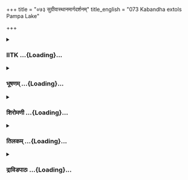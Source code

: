 +++
title = "०७३ सुग्रीवास्थानमार्गदर्शनम्"
title_english = "073 Kabandha extols Pampa Lake"

+++
<div caption="श्रीराम-हरिसीताराममूर्ति-घनपाठिभ्यां वचनम्" class="audioEmbed" src="https://archive.org/download/Ramayana-recitation-Sriram-harisItArAmamUrti-Ghanapaati-v2/Kanda_3/Kanda_3_ARK-073-Sugreeva_Stana_Marga_Darshanam.mp3"></div>

<div class="js_include collapsed" newlevelforh1="3" title="IITK" unfilled url="/purANam/rAmAyaNam/audIchya-pAThaH/iitk/3_araNyakANDam/05-sItAnveShaNam/073_sugrIvAsthAnamArgadarshanam.md">
<details><summary><h3>IITK ...{Loading}...</h3></summary>

Kabandha gives Rama the direction to Rishyamuka-- disappears, bidding
farewell to Rama and Lakshmanadescription of nature at Pampa



#### श्लोकः
##### मूलम्
निदर्शयित्वा रामाय सीतायाः प्रतिपादने।  
वाक्यमन्वर्थमर्थज्ञः कबन्धः पुनरब्रवीत्॥3.73.1॥

##### शब्दार्थः
अर्थज्ञः one who knows the meaning, कबन्धः Kabandha, सीतायाः Sita's, प्रतिपादने finding means to restore, (नि)दर्शयित्वा having shown, अन्वर्थम् meaningful, वाक्यम् words, पुनः again, अब्रवीत् spoke.

##### आङ्ग्लानुवादः
Having shown Rama the means to find Sita, Kabandha spoke again these significant wordsः



#### श्लोकः
##### मूलम्
एष राम शिवः पन्था यत्रैते पुष्पिता द्रुमाः।  
प्रतीचीं दिशमाश्रित्य प्रकाशन्ते मनोरमाः॥3.73.2॥  
जम्बूप्रियालपनसप्लक्षन्यग्रोधतिन्धुकाः।  
अश्वत्थाः कर्णिकाराश्च चूताश्चान्ये च पादापाः॥3.73.3॥  
धन्वना नागवृक्षाश्च तिलका नक्तमालकाः।  
नीलाशोकाः कदम्बाश्च करवीराश्च पुष्पिताः॥3.73.4॥  
अग्निमुख्या अशोकाश्च सुरक्ताः पारिभद्रकाः।

##### शब्दार्थः
राम Rama, यत्र whereever, प्रतीचीम् westward, दिशम् direction, अश्रित्य taking, मनोरमाः delightful, पुष्पिताः flowering, द्रुमाः trees, जम्बूप्रियालपनसप्लक्षन्यग्रोधतिन्दुकाः jambu trees , priyala trees, jackfruit trees, holy banyan trees and trees with red flowers, अश्वत्थाः holy fig trees, कर्णिकाराश्च karnikara trees, चूताश्च mango trees, अन्ये च and other, पादपाः trees,  
धन्वनाः dryland trees, नागवृक्षाश्च different kinds of thorny trees, तिलकाः tilaka trees, नक्तमालकाः trees that bloom at night, नीलाशोकाः ashoka trees of blue flowers, कदम्बाश्च पुष्पिताः kadamba trees in bloom, करवीराश्च karavira, अग्निमुख्याः agnimukhya, अशोकाश्च ashoka, सुरक्ताः red trees, पारिभद्रकाः paribhadrakas, प्रकाशन्ते are shining, एषः that is, शिवः auspicious, पन्थाः route.

##### आङ्ग्लानुवादः
O Rama the delightful path going westward is auspicious for you. It is shining with trees in bloom. There are jambu (rose apple) trees, priyala trees, jackfruit trees, banyan trees, plaksha trees (a tree from which milky latex oozes out), tinduka trees, holy fig trees, karnikaras (of red and white flowers), mango trees and other trees like dryland, thorny trees, tilaka trees, trees that bloom at night, agnimukhya and asoka trees of blue flowers, kadamba trees, karavira trees, red ashoka trees, and paribhadraka trees.



#### श्लोकः
##### मूलम्
तानारुह्याथवा भूमौ पातयित्वा च तान्बलात्॥3.73.5॥  
फलान्यमृतकल्पानि भक्षयन्तौ गमिष्यथः।

##### शब्दार्थः
तान् those trees, आरुह्य climbing, अथवा or else, बलात् with your strength, तान् them, पातयित्वा pulling them down, अमृत कल्पानि nectarlike, फलानि fruits, भक्षयन्तौ while eating, गमिष्यथः go ahead.

##### आङ्ग्लानुवादः
Climbing those trees or else pulling them down with your strength, both of you eat the nectarlike sweet fruits and proceed ahead.



#### श्लोकः
##### मूलम्
तदतिक्रम्य काकुत्स्थ वनं पुष्पितपादपम्॥3.73.6॥  
नन्दनप्रतिमं चान्यत्कुरवो ह्युत्तरा इव।

##### शब्दार्थः
काकुत्स्थ Kakustha, पुष्पितपादपम् trees with flowers in bloom, तत् that, वनम् forest, अतिक्रम्य after crossing, नन्दनप्रतिमम् resembling Nandana gardens, उत्तराः कुरवः इव like the north Kuru state, अन्यत् another pleasuregarden.

##### आङ्ग्लानुवादः
O scion of the Kakutstha race  proceeding further you will find another forest of the North Kuru state with trees in bloom resembling the pleasuregardens of Nandana.



#### श्लोकः
##### मूलम्
सर्वकालफला यत्र पादपास्तु मधुस्रवाः॥3.73.7॥  
सर्वे च ऋतवस्तत्र वने चैत्ररथे यथा।

##### शब्दार्थः
यत्र there, सर्वकालफलाः fruits of all seasons, पादपाः trees, मधुस्रवाः drip honey, तत्र वने in that garden, सर्वे all, ऋतवः seasons, चैत्ररथे यथा like the Chaitraratha.

##### आङ्ग्लानुवादः
The trees in that garden with fruits of all seasons drip honey. Like the Chaitraratha garden (of Kubera), it bears fruits of all seasons.



#### श्लोकः
##### मूलम्
फलभारानतास्तत्र महाविटपधारिणः॥3.73.8॥  
शोभन्ते सर्वतस्तत्र मेघपर्वतसन्निभाः।

##### शब्दार्थः
तत्र there, फलभारानताः borne down by the weight of fruits, मेघपर्वतसन्निभाः like mountains and clouds, महाविटपधारिणः trees with huge branches, शोभन्ते look delightful.

##### आङ्ग्लानुवादः
The trees with huge branches bent down with fruits look like mountains or clouds.



#### श्लोकः
##### मूलम्
तानारुह्याथवा भूमौ पातयित्वा यथासुखम्॥3.73.9॥  
फलान्यमृतकल्पानि लक्ष्मणस्ते प्रदास्यति।

##### शब्दार्थः
लक्ष्मणः Lakshmana, तान् those, आरुह्य  climbing, अथवा or else, यथासुखम् as you like, पातयित्वा pull down, अमृतकल्पानि nectarlike, फलानि fruits, ते to you, प्रदास्यति  he can give you.

##### आङ्ग्लानुवादः
Lakshmana will get you the nectarlike fruits either by climbing the trees or by pulling them down.



#### श्लोकः
##### मूलम्
चङ्क्रमन्तौ वरान्देशान्शैलाच्छैलं वनाद्वनम्॥3.73.10॥  
ततः पुष्करिणीं वीरौ पम्पां नाम गमिष्यथः।

##### शब्दार्थः
वीरौ two brave men, वरान् great, देशान् places, शैलात् from one hill, शैलम् to another hill,  
वनात् from one forest, वनम् to another, चङ्क्रमन्तौ while going, ततः then, पम्पां नाम named Pampa, पुष्करिणीम् tank, गमिष्यथः you will both reach.

##### आङ्ग्लानुवादः
O brave men, pass from hill to hill, forest to forest in great countries until you reach a lake named Pampa.



#### श्लोकः
##### मूलम्
अशर्करामविभ्रंशां समतीर्थामशैवलाम्॥3.73.11॥  
राम सञ्जातवालूकां कमलोत्पलशालिनीम्।

##### शब्दार्थः
राम Rama, अशर्कराम् without stones or pebbles, अविभ्रंशाम् or slipping, समतीर्थाम् level slopes, अशैवलाम् without moss, सञ्जातवालूकाम् smooth beds of sand on the banks, कमलोत्पलशालिनीम् full of lotuses lilies.

##### आङ्ग्लानुवादः
The slopes of Pampa are without stones or pebbles, O Rama   They are not slippery slopes. They are without moss. The water is neither deep nor shallow. It has smooth beds of sand on the banks and it is full of lotuses and lilies.



#### श्लोकः
##### मूलम्
तत्र हंसाः प्लवाः क्रौञ्चाः कुरराश्चैव राघव॥3.73.12॥  
वल्गुस्वना विकूजन्ति पम्पासलिलगोचराः।

##### शब्दार्थः
राघव O son of the Raghus, तत्र there, पम्पासलिलगोचराः moving in the waters of Pampa, हंसाः swans, प्लवाः ducks, क्रौञ्चाः Krauncha birds, कुरराश्चैव and curlews, वल्गुस्वनाः cackling, विकूजन्ति cooing.

##### आङ्ग्लानुवादः
Moving in the waters of Pampa you will see swans, ducks, krauncha birds and curlews cackling and cooing, O Son of the Raghus.



#### श्लोकः
##### मूलम्
नोद्विजन्ते नरान्दृष्ट्वा वधस्याकोविदाश्शुभाः॥3.73.13॥  
घृतपिण्डोपमान् स्थूलांस्तान्द्विजान्भक्षयिष्यथः।

##### शब्दार्थः
वधस्य to be killed, अकोविदाः not knowing, शुभाः auspicious, नरान् human beings, दृष्ट्वा after seeing, नोद्विजन्ते do not get scared, घृतपिण्डोपमान् like balls of ghee, स्थूलान् fat, तान्  
them, द्विजान् killing, भक्षयिष्यथः can eat.

##### आङ्ग्लानुवादः
Not knowing that they may be killed, the innocent creatures will not be scared of human beings. Both of you can kill and eat the fat birds comparable to balls of ghee.



#### श्लोकः
##### मूलम्
रोहितान्वक्रतुण्डांश्च नडमीनांश्च राघव॥3.73.14॥  
पम्पायामिषुभिर्मत्स्यांस्तत्र राम वरान्हतान्।  
निस्त्वक्पक्षानयस्तप्तानकृशानेककण्टकान्॥3.73.15॥  
तव भक्त्या समायुक्तो लक्ष्मणस्सम्प्रदास्यति।

##### शब्दार्थः
राघव scion of the Raghu dynasty, राम Rama, तत्र there, पम्पायाम् in Pampa, इषुभिः charging with arrows, हतान् killed, वरान् choicest, निस्त्वक्पक्षान् without scales and fins, अयस्तप्तान् baked on skewers made of iron, अकृशानेककण्टकान् fat ones with a single bone, मत्स्यान् fish, रोहितान् rohita fish, वक्रतुण्डांश्च crookedmouth fish, नडमीनांश्च huge fish, लक्ष्मणः Lakshmana, भक्त्या with devotion, समायुक्तः is endowed, तव you, सम्प्रदास्यति will be able to give.

##### आङ्ग्लानुवादः
O Rama, scion of the Raghu dynasty  there at Pampa, by shooting an arrow at the choicest  fishes with a single bone, prawns and big fishes, crookedfaced fishes, fishes without scales and fins, baked on iron skewers and cooked will be offered to you by faithful Lakshmana.



#### श्लोकः
##### मूलम्
भृशते खादतो मत्स्यान्पम्पायाः पुष्पसञ्चये॥3.73.16॥  
पद्मगन्धि शिवं वारि सुखशीतमनामयम्।  
उद्धृत्य सतताक्लिष्टं रौप्यस्फाटिकसन्निभम्॥3.73.17॥  
असौ पुष्करपर्णेन लक्ष्मणः पाययिष्यति।

##### शब्दार्थः
भृशम् very delightedly, मत्स्यान् fish, खादतः while eating, ते to you, पुष्पसञ्चये in a place full of flowers, पद्मगन्धि scent of lotuses, शिवम् beneficent, सुखशीतम् cool, अनामयम् healthy, सतताक्लिष्टम् always clear, रौप्यस्फाटिकसन्निभम् resembling silver and crystal, वारि water, असौ  
लक्ष्मणः this Lakshmana, पुष्करपर्णेन in lotus leaf, पाययिष्यति will offer you.

##### आङ्ग्लानुवादः
While you delightedly eat the fishes, Lakshmana will fetch you water in a lotus leaf from the Pampa to drink. The waters of Pampa full of lotuses carry their scent, It  is enjoyable, cool, healthy and clear, resembling silver and crystal.



#### श्लोकः
##### मूलम्
स्थूलान्गिरिगुहाशय्यान्वराहान्वनचारिणः॥3.73.18॥  
अपां लोभादुपावृत्तान्वृषभानिव नर्दतः।  
रूपावनितांश्च पम्पायांद्रक्ष्यसि त्वं नरोत्तम॥3.73.19॥

##### शब्दार्थः
नरोत्तम O best of men, स्थूलान् huge, गिरिगुहाशय्यान् resting in the mountain caves, वनचारिणः  forestrangers, अपाम् of waters, लोभात्  desire , उपावृत्तान् approaching, वृषभानिव like bulls, नर्दतः roaring, रूपावनितान् delightful appearance, वराहान् boars, पम्पायाम् at Pampa, त्वम् you, द्रक्ष्यसि you will see.

##### आङ्ग्लानुवादः
O best of men you will see huge boars of delightful appearance that roar like bulls resting in mountain caves, roaming in the forest and coming to Pampa for its water.



#### श्लोकः
##### मूलम्
सायाह्ने विचरन्राम विटपीन्माल्यधारिणः।  
शीतोदकं च पम्पाया दृष्ट्वा शोकं विहास्यसि॥3.73.20॥

##### शब्दार्थः
राम Rama, सायाह्ने in the evening, विचरन् while strolling, माल्यधारिणः laden with blossoms, विटपीन् trees, पम्पायाः at Pampa, शीतोदकं च cool waters also, दृष्ट्वा seeing, शोकम्  grief, विहास्यसि you will shake off.

##### आङ्ग्लानुवादः
When you stroll in the evening, you will see the trees laden with blossoms and lake Pampa full of cool water. You will forget your grief.



#### श्लोकः
##### मूलम्
सुमनोभिश्चितांस्तत्र तिलकान्नक्तमालकान्।  
उत्पलानि च फुल्लानि पङ्कजानि च राघव॥3.73.21॥

##### शब्दार्थः
राघव Son of the Raghus, तत्र there, सुमनोभिः with flowers, चितान् full of, तिलकान् tilaka trees, नक्तमालकान् night jasmine, फुल्लानि blossoming, उत्पलानि च water lilies, पङ्कजानि च otuses.

##### आङ्ग्लानुवादः
O son of the Raghus  there you will see tilaka trees, night jasmines full of flowers. You will also see blossoming water lilies and lotuses in Pampa.



#### श्लोकः
##### मूलम्
न तानि कश्चिन्माल्यानि तत्रारोपयिता नरः।  
न च वै म्लानतां यान्ति न च शीर्यन्ति राघव॥3.73.22॥

##### शब्दार्थः
राघव Rama, तत्र there, तानि माल्यानि those garlands, आरोपयिता wearing, नरः man, कश्चित्  any one, न not, म्लानताम् whithering, न यान्ति not become, न च शीर्यन्ति they do not wilt,

##### आङ्ग्लानुवादः
There is no one to wear those flowers. Those garlands do not wilt or wither O Rama



#### श्लोकः
##### मूलम्
मतङ्गशिष्यास्तत्राऽसन्नृषयस्सुसमाहिताः।  
तेषां भाराभितप्तानां वन्यमाहरतां गुरोः॥3.73.23॥  
ये प्रपेतुर्महीं तूर्णं शरीरात्स्वेदबिन्दवः।  
तानि जातानि माल्यानि मुनीनां तपसा तदा॥3.73.24॥  
स्वेदबिन्दुसमुत्थानि न विनश्यन्ति राघव।

##### शब्दार्थः
तत्र there, सुसमाहिताः  in a calm state, मतङ्गशिष्याः seer Matanga's disciples, ऋषयः seers, आसन् they were, गुरोः of the preceptor, वन्यम् forest products, आहरताम् fetched, भाराभितप्तानाम् tired under the burden, तेषाम् from their, शरीरात् from the body, ये those, स्वेदबिन्दवः drops of sweat, तूर्णम् readily, महीम् on the earth, (प्र)पेतुः had fallen, तानि those, तदा then, मुनीनाम् of the sages, तपसा with penance, माल्यानि flowers, जातानि grown, राघव Rama, स्वेदबिन्दुसमुत्थानि sprung from the drops of sweat, न विनश्यन्ति not perish.

##### आङ्ग्लानुवादः
While drops of sweat from the bodies of sage Matanga's disciples fell on earth under the heavy load of forest products they carried for their preceptor, they remained in a calm state. Those drops of sweat turned into flowers and those flowers do not wither  
due to the power of penance of the sages.



#### श्लोकः
##### मूलम्
तेषां गतानामद्यापि दृश्यते परिचारिणी॥3.73.25॥  
श्रमणी शबरी नाम काकुत्स्थ चिरजीविनी।

##### शब्दार्थः
काकुत्थ्स Kakutstha, तेषाम् for them, गतानाम् who had gone, परिचारिणी their attendant, चिरजीविनी living for long years, शबरीनाम named Sabari, श्रमणी ascetic, अद्यापि even now, दृश्यते is seen.

##### आङ्ग्लानुवादः
O Kakutstha  even now their attendant, named Sabari, an old ascetic is there even though they have left long ago.



#### श्लोकः
##### मूलम्
त्वां तु धर्मे स्थिता नित्यं सर्वभूतनमस्कृतम्॥3.73.26॥  
दृष्ट्वा देवोपमं राम स्वर्गलोकं गमिष्यति।

##### शब्दार्थः
राम Rama, नित्यम् always, धर्मे in rigteous ways, स्थिता remaining, सर्वभूतनमस्कृतम् revered by all beings, देवोपमम् godlike, त्वाम् you, दृष्ट्वा seeing, स्वर्गलोकम् heaven, गमिष्यति will go.

##### आङ्ग्लानुवादः
O Rama, she is established in righteousness, and you are godlike, and revered by all beings. When she sees you, she will attain heaven.



#### श्लोकः
##### मूलम्
ततस्तद्राम पम्पायास्तीरमासाद्य पश्चिमम्॥3.73.27॥  
आश्रमस्थानमतुलं गुह्यं काकुत्स्थ पश्यसि।

##### शब्दार्थः
काकुत्स्थ Kakutstha, राम Rama, ततः thereafter, पम्पायाः Pampa's, तत् that, पश्चिमं तीरम् western bank, आसाद्य reaching, अतुलम् incomparable, गुह्यम् concealed, आश्रमस्थानम् site of hermitage, पश्यसि you will see.

##### आङ्ग्लानुवादः
O Rama of the Kakutstha family, you will see on reaching the western bank of Pampa an incomparable site of hermitage concealed in a remote place.



#### श्लोकः
##### मूलम्
न तत्राक्रमितुं नागाश्शक्नुवन्ति तमाश्रमम्॥3.73.28॥  
विविधास्तत्र वै नागा वने तस्मिंश्च पर्वते।  
ऋषेस्तत्र मतङ्गस्य विधानात्तच्च काननम्॥3.73.29॥

##### शब्दार्थः
तत्र There, नागाः elephants, तम् that, आश्रमम् hermitage, आक्रमितुम् to attack, न शक्नुवन्ति not able, तस्मिन् in that, पर्वते in the mountain, वने forest, विविधाः many, नागाः elephants, तत् that, काननम् the forest, तस्य his, मतङ्गस्य ऋषेः seer Matanga's, विधानात् due to his command.

##### आङ्ग्लानुवादः
The elephants of the forest and on the mountains do not attack the hermitage forbidden by sage Matanga.



#### श्लोकः
##### मूलम्
तस्मिन्नन्दनसङ्काशे देवारण्योपमे वने।  
नानाविहगसङ्कीर्णे रंस्यसे राम निर्वृतः॥3.73.30॥

##### शब्दार्थः
राम Rama, नन्दनसङ्काशे like Nandana gardens, देवारण्योपमे comparable to the garden of the gods, नानाविहगसङ्कीर्णे full of several kinds of birds, तस्मिन् वने in that forest, निवृतः giving up your grief, रंस्यसे you will enjoy.

##### आङ्ग्लानुवादः
O Rama, you will enjoy your stay in that forest which is like Nandana garden, the garden of the gods, full of various birds.



#### श्लोकः
##### मूलम्
ऋष्यमूकश्च पम्पायाः पुरस्तात्पुष्पितद्रुमः।  
सुदुःखारोहणो नाम शिशुनागाभिरक्षितः॥3.73.31॥  
उदारो ब्रह्मणा चैव पूर्वकाले विनिर्मितः।

##### शब्दार्थः
पम्पायाः Pampa's, पुरस्तात् before, पुष्पितद्रुमः trees with flowers in bloom, सुदुःखारोहणः quite difficult to climb, शिशुनागाभिरक्षितः protected by young elephants, उदारः exalted, ब्रह्मणा by Brahma, ऋष्यमूकश्च Rishyamuka, पूर्वकाले in the past, विनिर्मितः is created.

##### आङ्ग्लानुवादः
Mount Rishyamuka situated on the bank of Pampa has trees filled with blossoms. It  
is difficult to climb and is protected by young elephants.This lofty mountain was created by Brahma in olden days.



#### श्लोकः
##### मूलम्
शयानः पुरुषो राम तस्य शैलस्य मूर्धनि॥3.73.32॥  
यत्स्वप्ने लभते वित्तं तत्प्रबुद्धोऽधिगच्छति।

##### शब्दार्थः
राम Rama, तस्य of that, शैलस्य mountain's, मूर्धनि on top, शयानः while sleeping there, पुरुषः any man, स्वप्ने in a dream, यत् whatever, वित्तम् wealth, लभते obtains, तत् that, प्रबुद्धः on waking up, अधिगच्छति will get.

##### आङ्ग्लानुवादः
Whatever wealth one dreams of in sleep on top of that mountain he will get on waking up, O Rama



#### श्लोकः
##### मूलम्
नत्वेनं विषमाचार पापकर्माऽधिरोहति॥3.73.33॥  
यस्तु तं विषमाचारः पापकर्माऽधिरोहति।  
तत्रैव प्रहऱन्त्येनं सुप्तमादाय राक्षसाः॥3.73.34॥

##### शब्दार्थः
विषमाचारः a place of uneven terrain for movement, पापकर्मा sinner, एवम् so also, न अधिरोहति cannot ascend, विषमाचारः evil doer, पापकर्मा sinner, यः whoever, तम् him, अधिरोहति ascends, सुप्तम् when asleep, तम् him, आदाय taking, राक्षसाः demons, तत्रैव there itself, प्रहरन्ति strike at him.

##### आङ्ग्लानुवादः
If an evildoer or a sinner ascends the (Rishyamuka) mountain, he, in his sleep, will be thrown down with asleep by the demons from there itself. A sinner does not climb this mountain of uneven terrain.



#### श्लोकः
##### मूलम्
तत्रापि शिशुनागानामाक्रन्धश्श्रूयते महान्।  
क्रीडतां राम पम्पायां मतङ्गारण्यवासिनाम्॥3.73.35॥

##### शब्दार्थः
राम Rama, तत्रापि there also, पम्पायाम् at Pampa, क्रीडताम् sporting, मतङ्गारण्यवासिनाम् for those inhabiting sage Matanga's forest, शिशुनागानाम् for baby elphants, महान् great,  
आक्रन्दः roaring sound, श्रूयते will be heard.

##### आङ्ग्लानुवादः
O Rama, the trumpeting of the young playful elephants inhabiting sage Matanga's forest can be heard at Pampa.



#### श्लोकः
##### मूलम्
सिक्ता रुधिरधाराभिस्संहृत्य परमद्विपाः।  
प्रचरन्ति पृथक्कीर्णा मेघवर्णास्तरस्विनः॥3.73.36॥

##### शब्दार्थः
मेघवर्णाः like dark rainclouds, तरस्विनः swift, परमद्विपाः great elephants, संहृत्य drawn together, रुधिरधाराभिः streams of ichor(red in colour) flowing from their body, सिक्ताः are drenched, पृथक् separated, कीर्णाः scattered, प्रचरन्ति they wander.

##### आङ्ग्लानुवादः
The great, nimble elphants, dark like clouds, drenched with the flow of ichor come together and then separate and scatter.



#### श्लोकः
##### मूलम्
ते तत्र पीत्वा पानीयं विमलं शीतमव्ययम्।  
निर्वृतास्संविगाहन्ते वनानि वनगोचराः॥3.73.37॥

##### शब्दार्थः
वनगोचराः wandering in the forest, ते they, विमलम् pure, शीतम् cool, अव्ययम् plenty, पानीयम् water, पीत्वा drinking, निर्वृताः contented, वनानि in the forest, (सं)विगाहन्ते plunge into.

##### आङ्ग्लानुवादः
The wandering elephants of the forest drink plentiful water, pure and cool, from Pampa and contented, plunge into the forest.



#### श्लोकः
##### मूलम्
ऋक्षांश्च द्वीपिनश्चैव नीलकोमलकप्रभान्।  
रुरूनपेतापजयान् दृष्ट्वा शोकं जयिष्यसि॥3.73.38॥

##### शब्दार्थः
ऋक्षांश्च bears and, द्वीपिनश्चैव tigers, नीलकोमलकप्रभान् shining like sapphire, अपेतापजयान् that which have not met with defeat, रुरून् antelopes,दृष्ट्वा on seeing, शोकम् grief, जयिष्यसि will get over.

##### आङ्ग्लानुवादः
When you see, shining like sapphires, the bears, tigers, antelopes who know no  
defeat, you will get over your grief.



#### श्लोकः
##### मूलम्
राम तस्य तु शैलस्य महती शोभते गुहा।  
शिलापिधाना काकुत्स्थ दुःखं चास्याः प्रवेशनम्॥3.73.39॥

##### शब्दार्थः
काकुत्स्थ राम Rama of the Kakutstha family, तस्य शैलस्य of that mountain, शिलापिधाना covered with a slab, महती huge, गुहा cave, शोभते looks beautiful, अस्याः that cave's, प्रवेशनम्  entry, दुःखम् difficult.

##### आङ्ग्लानुवादः
O son of the Kakutstha family, there is a beautiful cave in that mountain covered with a slab of stone. It is difficult to enter.



#### श्लोकः
##### मूलम्
तस्या गुहायाः प्राग्द्वारे महान्शीतोदको ह्रदः।  
फलमूलान्वितो रम्यो नानामृगसमावृतः॥3.73.40॥

##### शब्दार्थः
तस्याः of that, गुहायाः cave's, प्राग्द्वारे at the eastern entrance, शीतोदकः one with cool water, फलमूलान्वीतः filled with fruits and roots, रम्यः delightful, नानामृगसमावृतः surrounded by different kinds of animals, महान् great, ह्रदः lake.

##### आङ्ग्लानुवादः
At the eastern entrance of the cave there is a cool watertank. On its bank teeming with various animals are delightful fruits and roots.



#### श्लोकः
##### मूलम्
तस्यां वसति सुग्रीवश्चतुर्भिस्सह वानरैः।  
कदाचिच्छिखरे तस्य पर्वतस्यावतिष्ठते॥3.73.41॥

##### शब्दार्थः
सुग्रीवः Sugriva, चतुर्भिः with four, वानरैः सह along with monkeys, तस्याम् in that cave, वसति  dwells, कदाचित् at times, तस्य पर्वतस्य the mountain's, शिखरे top, अवतिष्ठते stays.

##### आङ्ग्लानुवादः
Sugriva dwells in that cave with four other monkeys. At times he sits on the top of the mountain.



#### श्लोकः
##### मूलम्
कबन्धस्त्वनुशास्यैवं तावुभौ रामलक्ष्मणौ।  
स्रग्वी भास्करवर्णाभः खे व्यरोचत वीर्यवान्॥3.73.42॥

##### शब्दार्थः
वीर्यवान् courageous, स्रग्वी wearing a flower garland, कबन्धस्तु Kabandha, तौ both, रामलक्ष्मणौ Rama and Lakshmana, उभौ both, एवम् in that way, अनुशास्य telling them, खे भास्करवर्णाभः like the colour of the Sun, व्यरोचत shone brightly.

##### आङ्ग्लानुवादः
Having instructed both Rama and Lakshmana, courageous Kabandha, wearing a flowergarland, shone brightly like the Sun in the sky.



#### श्लोकः
##### मूलम्
तं तु खस्थं महाभागं कबन्धं रामलक्ष्मणौ।  
प्रस्थितौ त्वं व्रजस्वेति वाक्यमूचतुरन्तिके॥3.73.43॥

##### शब्दार्थः
प्रस्थितौ both set forth, तौ रामलक्ष्मणौ both Rama and Lakshmana, अन्तिके gone near, खस्थम् he who stood in the sky, महाभागम् glorious, तं कबन्धम् that Kabandha, त्वम् you, व्रजस्व can go, इति thus, वाक्यम् words said, ऊचतुः both spoke.

##### आङ्ग्लानुवादः
Both Rama and Lakshmana, ready to depart, went near the glorious Kabandha waiting in the sky and said, You may go now.



#### श्लोकः
##### मूलम्
गम्यतां कार्यसिद्ध्यर्थमिति तावब्रवीत्स च।  
सुप्रीतौ तावनुज्ञाप्य कबन्धः प्रस्थितस्तदा॥3.73.44॥

##### शब्दार्थः
तदा then, प्रस्थितः set to go, सः कबन्धश्च that Kabandha, सुप्रीतौ both of them very pleased, तौ both, अनुज्ञाप्य took leave, कार्यसिद्ध्यर्थम् to accomplish the task, गम्यताम् you may depart, तौ both, अब्रवीत् said.

##### आङ्ग्लानुवादः
Then Kabandha said to the brothers satisfied, You may go now to accomplish your task. Then he took leave.



#### श्लोकः
##### मूलम्
स तत्कबन्धः प्रतिपद्य रूपं वृतश्श्रिया भास्करतुल्यदेहः।  
निदर्शयन्राममवेक्ष्य खस्थः सख्यं कुरुष्वेति तदाभ्युवाच॥3.73.45॥

##### शब्दार्थः
सः कबन्धः that Kabandha, तत् then, रूपम् his true form, प्रतिपद्य after attaining, श्रिया with radiance, वृतः surrounded, भास्करतुल्य देहः his body shining like the Sun, खस्थः from the sky, रामम् Rama, अवेक्ष्य seeing, निदर्शयन् while showing at, सख्यम् friendship, कुरुष्व  make, इति this, तदा then, उवाच said.

##### आङ्ग्लानुवादः
Kabandha assumed his true form, his body shining like the radiance of the Sun. He stood in the sky showing his form and looking at Rama, said, Make friendship with Sugriva.  
इत्यार्ष श्रीमद्रामायणे वाल्मीकीय आदिकाव्ये अरण्यकाण्डे त्रिसप्ततितमस्सर्गः॥  
Thus ends the seventythird sarga of Aranyakanda of the holy Ramayana the first epic composed by sage Valmiki.

</details>
</div>
<div class="js_include collapsed" newlevelforh1="3" title="भूषणम्" unfilled url="/purANam/rAmAyaNam/audIchya-pAThaH/TIkA/bhUShaNa_iitk/3_araNyakANDam/05-sItAnveShaNam/073_sugrIvAsthAnamArgadarshanam.md">
<details><summary><h3>भूषणम् ...{Loading}...</h3></summary>



निदर्शयित्वा रामाय सीतायाः प्रतिपादने ।  

वाक्यमन्वर्थमर्थज्ञः कबन्धः पुनरब्रवीत्  ॥  ३।७३।१  ॥   

अथ कबन्धः सुग्रीवस्थानमार्गं दर्शयित्वा गत इत्याह त्रिसप्ततितमे
निदर्शयित्वेत्यादि । सीतायाः प्रतिपादने प्रापणे निमित्ते । निदर्शयित्वा
प्रदर्श्य "क्त्वा च च्छन्दसि" इति क्त्वाप्रत्ययः । पूर्वोक्तमुपायमिति
शेषः  ॥  ३।७३।१  ॥   

  

एष राम शिवः पन्था यत्रैते पुष्पिता द्रुमाः ।  

प्रतीचीं दिशमाश्रित्य प्रकाशन्ते मनोरमाः  ॥  ३।७३।२  ॥   

जम्बूप्रियालपनसप्लक्षन्यग्रोधतिन्दुकाः ।  

अश्वत्थाः कर्णिकाराश्च चूताश्चान्ये च पादापाः  ॥  ३।७३।३  ॥   

धन्वना नागवृक्षाश्च तिलका नक्तमालकाः ।  

नीलाशोकाः कदम्बाश्च करवीराश्च पुष्पिताः ।  

अग्निमुख्या अशोकाश्च सुरक्ताः पारिभद्रकाः  ॥  ३।७३।४  ॥   

ऋश्यमूकमार्गं सचिह्नं दर्शयति एष इति । शिवः शोभनः शोभनत्वमेवाह यत्रेति ।
द्रुमान् विशेषयति सार्धद्वयेन जम्ब्वित्यादि । प्रियालाः धनुःपटाख्या
वृक्षाः वटभेदाः । तिन्दुकाः स्फूर्जकाख्या वृक्षाः । धन्वनाः धवाः ।
नागवृक्षाः नागकेसराः । तिलकाः क्षुरकवृक्षाः । नक्तमालकाः चिरिबिल्वाख्याः
। करवीराः प्रतिहासाख्या वृक्षाः । अग्निमुख्याः भल्लातकीवृक्षाः ।
सुरक्ताः रक्तचन्दनाः । पारिभद्रकाः निम्बाः  ॥  ३।७३।२४  ॥   

  

तानारूह्याथवा भूमौ पातयित्वा च तान् बलात् ।  

फलान्यमृतकल्पानि भक्षयन्तौ गमिष्यथः  ॥  ३।७३।५  ॥   

तानिति । पातयित्वा नमयित्वा तानारुह्य अथवा भूमौ तान् पातयित्वा
वेत्यन्वयः  ॥  ३।७३।५  ॥   

  

तदतिक्रम्य काकुत्स्थ वनं पुष्पितपादपम् ।  

नन्दनप्रतिमं चान्यत् कुरवो ह्युत्तरा इव  ॥  ३।७३।६  ॥   

तदिति । तद्वनमतिक्रम्य नन्दनप्रतिममन्यद्वनं पश्यतमिति शेषः ।
उत्तरकुरुसाम्यं सर्वकामसमृद्ध्या  ॥  ३।७३।६  ॥   

  

सर्वकामफला वृक्षाः पादपास्तु मधुस्रवाः ।  

सर्वे च ऋतवस्तत्र वने चैत्ररथे यथा  ॥  ३।७३।७  ॥   

फलभारानतास्तत्र महाविटपधारिणः ।  

शोभन्ते सर्वतस्तत्र मेघपर्वतसन्निभाः  ॥  ३।७३।८  ॥   

तानारुह्याथ वा भूमौ पातयित्वा यथासुखम् ।  

फलान्यमृतकल्पानि लक्ष्मणस्ते प्रदास्यति  ॥  ३।७३।९  ॥   

तद्वनं वर्णयति त्रिभिः सर्वेत्यादि । मधु पुष्परसं स्रवन्तीति मधुस्रवाः ।
सर्वैः काम्यमानानि फलानि येषां ते सर्वकामफलाः । ऋतवः षट् ऋतवः वसन्तीति
शेषः । चैत्ररथे कुबेरोद्याने तत्र वने महाविटपधारिणः । "विस्तारो विटपो
ऽस्त्रियाम्" इत्यमरः । पादपा इत्यनुषङ्गः । तत्र मेघपर्वतसन्निभाः तत्र
विद्यमानाः मेघपर्वता इव स्थिता इत्यर्थः  ॥  ३।७३।७९  ॥   

  

चङ्क्रमन्तौ वरान् देशान् शैलाच्छैलं वनाद्वनम् ।  

ततः पुष्करिणीं वीरौ पम्पां नाम गमिष्यथः  ॥  ३।७३।१०  ॥   

अशर्करामविभ्रंशां समतीर्थामशैवलाम् ।  

राम स़ञ्चातवालूकां कमलोत्पलशालिनीम्  ॥  ३।७३।११  ॥   

चङ्क्रमन्ताविति श्लोकद्वयमेकं वाक्यम् । चङ्क्रमन्तौ चङ्क्रममाणौ पुनःपुनः
गच्छन्तौ । पुष्करिणीं सरसीम् । अशर्करां शर्करारहिताम् । अविभ्रंशाम्
अशिथिलतटाम् । समतीर्थाम् अवतारस्थले ऽतिनिम्नत्वात्यगाधत्वरहिताम् ।
सञ्जातवालूकाम् अपङ्कतया संहतसिकताम् । दीर्घ आर्षः  ॥  ३।७३।१०,११  ॥   

  

तत्र हंसाः प्लवाः क्रौञ्चाः कुरराश्चैव राघव ।  

वल्गुस्वना निकूजन्ति पम्पासलिलगोचराः  ॥  ३।७३।१२  ॥   

तत्रेति । प्लवाः मण्डूकाः हंसभेदा वा । कुरराः क्रोञ्चभेदाः । वल्गुस्वराः
रम्यस्वनाः । सलिलगोचराः सलिलचारिणः । गोचरः सञ्चारः  ॥  ३।७३।१२  ॥   

  

नोद्विजन्ते नरान् दृष्ट्वा वधस्याकोविदाः शुभाः ।  

घृतपिण्डोपमान् स्थूलांस्तान् द्विजान् भक्षयिश्यथः  ॥  ३।७३।१३  ॥   

वधस्याकोविदाः वधमजानानाः । नोद्विजन्ते न बिभ्यति । द्विजा इति शेषः,
तानित्यनुवादात्  ॥  ३।७३।१३  ॥   

  

रोहितान् वक्रतुण्डांश्च नडमीनांश्च राघव ।  

पम्पायामिषुभिर्मत्स्यांस्तत्र राम वरान् हतान्  ॥  ३।७३।१४  ॥   

निस्त्वक्पक्षानयस्तप्तानकृशानेककण्टकान् ।  

तव भक्त्या समायुक्तो लक्ष्मणः सम्प्रदास्यति  ॥  ३।७३।१५  ॥   

रोहितानित्यादिश्लोकद्वयम् । रोहितान् पितृप्रियमत्स्यभेदान् ।
वक्रतुण्डान् वक्रमुखमत्स्यान् । नडमीनान्
नडाख्यतृणविशेषस्तम्बसञ्चारशीलान् मत्स्यान् वरान् श्रेष्ठान्
अयस्तप्तान्  

अयःशूलाग्रप्रोततया पक्वान् । कृशाश्चानेककण्टकाश्च ते न
भवन्तीत्यकृशानेककण्टकाः तान्  ॥  ३।७३।१४,१५  ॥   

  

भृशं ते खादतो मत्स्यान् पम्पायाः पुष्पसञ्चये ।  

पद्मगन्धि शिवं वारि सुखशीतमनामयम्  ॥  ३।७३।१६  ॥   

उद्धृत्य सतताक्लिष्टं रौप्यस्फाटिकसन्निभम् ।  

असौ पुष्करपर्णेन लक्ष्मणः पाययिष्यति  ॥  ३।७३।१७  ॥   

भृशमित्यादिद्वावेकान्वयौ । पुष्पस़ञ्चये पुष्पसमूहे वर्तमानम् अत एव
सुगन्धि शिवं पापापहम् । सुखशीतम् नातिशीतमित्यर्थः । अनामयम्
अव्याधिकरमित्यर्थः । एवम्भूतं वारि पुष्करपर्णेन पद्मपत्रेण पम्पाया
उद्धृत्य पाययिष्यति  ॥  ३।७३।१६,१७  ॥   

  

स्थूलान् गिरिगुहाशय्यान् वराहान् वनचारिणः ।  

अपां लोभादुपावृत्तान् वृषभानिव नर्दतः  ॥  ३।७३।१८  ॥   

रूपान्वितांश्च पम्पायां द्रक्ष्यसि त्वं नरोत्तम  ॥  ३।७३।१९  ॥   

स्थूलानित्यादिसार्धश्लोक एकान्वयः । गिरिगुहायां शय्या येषां तान्
रूपान्वितान् । सौन्दर्यवतः  ॥  ३।७३।१८,१९  ॥   

  

सायाह्ने विचरन् राम विटपीन् माल्यधारिणः ।  

शीतोदकं च पम्पाया दृष्ट्वा शोकं विहास्यसि  ॥  ३।७३।२०  ॥   

विटपीन् विटपिनः । इनिप्रत्ययस्य नलोपः आर्षः । माल्यधारिणः पुष्पधारिणः
पुष्पविकासहेतुत्वात् सायाह्न इत्युक्तम्  ॥  ३।७३।२०  ॥   

  

सुमनोभिश्चितांस्तत्र तिलकान्नक्तमालकान् ।  

उत्पलानि च फुल्लानि पङ्कजानि च राघव  ॥  ३।७३।२१  ॥   

सुमनोभिः चितान् निरन्तरान् । उत्पलानि इन्दीवराणि दृष्ट्वा शोकं
विहास्यसीत्यत्राप्यनुषज्यते  ॥  ३।७३।२१  ॥   

  

न तानि कश्चिन्माल्यानि तत्रारोपयिता नरः ।  

न च वै म्लानतां यान्ति न च शीर्यन्ति राघव  ॥  ३।७३।२२  ॥   

आरोपयिता गृहीत्वा ग्रथिता । वनविस्तारात्पुष्पबाहुल्याच्च तानि म्लानतां न
यान्ति । न शीर्यन्ति न शीर्यन्ते, शीर्णदलानि न भवन्तीत्यर्थः ।
मतङ्गशिष्यप्रभावाद्वा अनारोपणम्  ॥  ३।७३।२२  ॥   

  

मतङ्गशिष्यास्तत्रासन्नृषयः सुसमाहिताः ।  

तेषां भाराभितप्तानां वन्यमाहरतां गुरोः  ॥  ३।७३।२३  ॥   

ये प्रपेतुर्महीं तूर्णं शरीरात्स्वेदबिन्दवः ।  

तानि जातानि माल्यानि मुनीनां तपसा तदा ।  

स्वेदबिन्दुसमुत्थानि न विनश्यन्ति राघव  ॥  ३।७३।२४  ॥   

अग्राह्यत्वाम्लानत्वादौ निमित्तमाह मतङ्गेति । सार्धश्लोकद्वयमेकान्वयम् ।
मतङ्गो नाम महाप्रभावो महर्षिः तत्र पम्पातीरे । सुष्ठु समाहितं
समाधिर्येषां ते तथा । वन्यमाहरताम् अत एव भाराभितप्तानाम् । तानीति
विधेयापेक्षया नपुंसकत्वम् । स्वेबिन्दुसमुत्थानीति हेतुगर्भविशेषणम् ।
स्वेदबिन्दवो वायुना वृक्षोपरि नीता माल्यानि जातानीत्याशयः  ॥  ३।७३।२३,२४
 ॥   

  

तेषामद्यापि तत्रैव दृश्यते परिचारिणी ।  

श्रमणी शबरी नाम काकुत्स्थ चिरजीविनी  ॥  ३।७३।२५  ॥   

तेषां मतङ्गशिष्याणां परिचारिणी श्रमणी सन्न्यासिनी शबरीति नाम शबरीति
प्रसिद्धा  ॥  ३।७३।२५  ॥   

  

त्वां तु धर्मे स्थिता नित्यं सर्वभूतनमस्कृतम् ।  

दृष्ट्वा देवोपमं राम स्वर्गलोकं गमिष्यति  ॥  ३।७३।२६  ॥   

धर्मे गुरुपरिचरणधर्मे  ॥  ३।७३।२६  ॥   

  

ततस्तद्राम पम्पायास्तीरमाश्रित्य पश्चिमम् ।  

आश्रमस्थानमतुलं गुह्यं काकुत्स्थ पश्यसि  ॥  ३।७३।२७  ॥   

तत इति । तत् शबर्यावासभूतम् । गुह्यम् इतरैरदर्शनीयम् । पश्यसि द्रक्ष्यसि
 ॥  ३।७३।२७  ॥   

  

न तत्राक्रमितुं नागाः शक्नुवन्ति तमाश्रमम् ।  

विविधास्तत्र वै नागा वने तस्मिंश्च पर्वते  ॥  ३।७३।२८  ॥   

तस्मिन् वने वक्ष्यमाणे ऋश्यमूकपर्वते च विविधः नागाः गजाः सन्ति तथापि
तमाश्रमं तत्र प्रदेशे स्थिताः नागाः नाक्रमितुं शक्नुवन्ति  ॥  ३।७३।२८
 ॥   

  

ऋषेस्तस्य मतङ्गस्य विधानात्तच्च काननम् ।  

\[ मतङ्गवनमित्येव विश्रुतं रघुनन्दन  ॥ \]  ॥  ३।७३।२९  ॥   

अनाक्रमणे हेतुमाह ऋषेरिति । तस्य पूर्वोक्तस्य । विधानात् निर्माणात्
तत्काननं जातमिति शेषः  ॥  ३।७३।२९  ॥   

  

तस्मिन्नन्दनसङ्काशे देवारण्योपमे वने ।  

नानाविहगसङ्कीर्णे रंस्यसे राम निर्वृतः  ॥  ३।७३।३०  ॥   

देवारण्यं चैत्ररथादि । निर्वृतः निवृत्तदुःख इत्यर्थः  ॥  ३।७३।३०  ॥   

  

ऋश्यमूकश्च पम्पायाः पुरस्तात्पुष्पितद्रुमः ।  

सुदुःखारोहणो नाम शिशुनागाभिरक्षितः ।  

उदारो ब्रह्मणा चैव पूर्वकाले विनिर्मितः  ॥  ३।७३।३१  ॥   

एवमनुग्रहार्थं शबर्याश्रमं गत्वा पुनः पम्पायाः पुरस्तादृश्यमूको गन्तव्य
इत्याह सार्धश्लोकेन ऋश्येति । ऋश्या मृगाविशेषाः मूकाः निःशब्दा भवन्ति
यस्मिन् सः ऋस्यमूकः । सुदुःखमारोहणं यस्य स तथा । तत्र हेतुः
शिशुनागाभिरक्षित इति । अत्र नागाः गजा एव "विविधास्तत्र वै नागाः" इति
पूर्वमुक्तत्वात् । उदारः प्रशस्तः । पूर्वकाले ब्रह्मणा उदारः प्रशस्तो
निर्मितः । कुत्रचिन्निमित्ते अयं प्रशस्तो भवत्वित्यनुगृहीत इत्यर्थः  ॥ 
३।७३।३१  ॥   

  

शयानः पुरुषो राम तस्य शैलस्य मूर्धनि ।  

यत्स्वप्ने लभते वित्तं तत्प्रबुद्धो ऽधिगच्छति  ॥  ३।७३।३२  ॥   

न त्वेनं विषमाचारः पापकर्माधिरोहति  ॥  ३।७३।३३  ॥   

प्राशस्त्यमाह शयान इति  ॥  ३।७३।३२,३३  ॥   

  

यस्तु तं विषमाचारः पापकर्माधिरोहति ।  

तत्रैव प्रहरन्त्येनं सुप्तमादाय राक्षसाः  ॥  ३।७३।३४  ॥   

अतिशयान्तरमाह यस्त्विति  ॥  ३।७३।३४  ॥   

  

तत्रापि शिशुनागानामाक्रन्दः श्रूयते महान् ।  

क्रीडतां राम पम्पायां मतङ्गारण्यवासिनाम्  ॥  ३।७३।३५  ॥   

शिशुनागानां कलभानाम् । तत्रापीत्यत्रापिशब्दात् पम्पादिकं समुच्चीयते ।
अनेन ऋश्यमूकस्य पम्पासामीप्यमुक्तम्  ॥  ३।७३।३५  ॥   

  

सिक्ता रुधिरधाराभिः संहृत्य परमद्विपाः ।  

प्रचरन्ति पृथक्कीर्णा मेघवर्णास्तरस्विनः  ॥  ३।७३।३६  ॥   

संहृत्य अन्योयं प्रहृत्य रुधिरधाराभिः सिक्ताः अत एव पृथक् कीर्णाः चरन्ति
 ॥  ३।७३।३६  ॥   

  

ते तत्र पीत्वा पानीयं विमलं शीतमव्ययम् ।  

\[ अत्यन्तसुखसंस्पर्शं सर्वगन्धसमन्वितम्  ॥  \]  

निर्वृताः संविगाहन्ते वनानि वनगोचराः  ॥  ३।७३।३७  ॥   

संविगाहन्ते प्रवशन्ति  ॥  ३।७३।३७  ॥   

  

ऋक्षांश्च द्वीपिनश्चैव नीलकोमलकप्रभान् ।  

रुरूनपेतापजयान् दृष्ट्वा शोकं जहिष्यसि  ॥  ३।७३।३८  ॥   

द्वीपिनः व्याघ्रान् । नीलकोमलकप्रभान् नीलरत्नवन्मनोज्ञप्रभान् । रुरून्
मृगाविशेषान् । अपेतापजयान् जयशीलानित्यर्थः । जहिष्यसि त्यक्ष्यसि  ॥ 
३।७३।३८  ॥   

  

राम तस्य तु शैलस्य महती शोभते गुहा ।  

शिलापिधाना काकुत्स्थ दुःखं चास्याः प्रवेशनम्  ॥  ३।७३।३९  ॥   

रामेति । शिला अपिधानमाच्छादनं यस्याः सा । अस्या गुहायाः प्रवेशनं दुःखं
दुःखकरम्, उन्नतस्थानस्थितत्वादिति भावः  ॥  ३।७३।३९  ॥   

  

तस्या गुहायाः प्राग्द्वारे महान् शीतोदको ह्रदः ।  

फलमूलान्वितो रम्यो नानामृगसमावृत्तः  ॥  ३।७३।४०  ॥   

महान् विशालः, अस्तीति शेषः । फलमूलान्वितः फलमूलान्विततीरः  ॥  ३।७३।४०
 ॥   

  

तस्यां वसति सुग्रीवश्चतुर्भिः सह वानरैः ।  

कदाचिच्छिखरे तस्य पर्वतस्यावतिष्ठते  ॥  ३।७३।४१  ॥   

तस्यामिति । कदाचित् भूमाविति सिद्धम्  ॥  ३।७३।४१  ॥   

  

कबन्धस्त्वनुशास्यैवं तावुभौ रामलक्ष्मणौ ।  

स्रग्वी भास्करवर्णाभः खे व्यरोचत वीर्यवान्  ॥  ३।७३।४२  ॥   

अनुशास्य उपदिश्य । स्रगस्यास्तीति स्नग्वी "अस्मायामेधास्रजो विनिः" इति
विनिप्रत्ययः । भास्करवर्णाभः सूर्यप्रभातुल्यप्रभः । खे व्यरोचत
रामानुज्ञानार्थं क्षणमतिष्ठदित्यर्थः  ॥  ३।७३।४२  ॥   

  

तं तु खस्थं महाभागं कबन्धं रामलक्ष्मणौ ।  

प्रस्थितौ त्वं व्रजस्वेति वाक्यमूचतुरन्तिके  ॥  ३।७३।४३  ॥   

तं त्विति । प्रस्थितौ सन्तौ सुखं व्रजस्व व्रज । इति अन्तिके ऊचतुः
अन्तिके प्रस्थिताविति कबन्धसमीपमागत्योचतुरित्यर्थः  ॥  ३।७३।४३  ॥   

  

गम्यतां कार्यसिद्ध्यर्थमिति तावब्रवीत्स च ।  

सुप्रीतौ तावनुज्ञाप्य कबन्धः प्रस्थितस्तदा  ॥  ३।७३।४४  ॥   

गम्यतामिति । प्रस्थितः स्वर्गमिति शेषः  ॥  ३।७३।४४  ॥   

  

स तत्कबन्धः प्रतिपद्य रूपं वृतः श्रिया भास्करतुल्यदेहः ।  

निदर्शयन् राममवेक्ष्य खस्थं सख्यं कुरुष्वेति तदाभ्युवाच  ॥  ३।७३।४५  ॥   

इत्यार्षे श्रीरामायणे वाल्मीकीये आदिकाव्ये श्रीमदारण्यकाण्डे
त्रिसप्ततितमः सर्गः  ॥  ७३  ॥   

उक्तमर्थं सर्गान्ते सङ्गृह्णाति स इति । तत् पूर्वोक्तं रूपं शरीरं रामं
प्रति निदर्शयन् । सख्यं कुरुष्व सुग्रीवेणेति शेषः । अस्मिन् सर्गे
पञ्चचत्वारिंशच्छ्लोकाः  ॥  ३।७३।४५  ॥   

इति श्रीगोविन्दराजविरचिते श्रीरामायणभूषणे रत्नमेखलाख्याने
आरण्यकाण्डव्याख्याने त्रिसप्ततितमः सर्गः  ॥  ७३  ॥   



</details>
</div>
<div class="js_include collapsed" newlevelforh1="3" title="शिरोमणी" unfilled url="/purANam/rAmAyaNam/audIchya-pAThaH/TIkA/shiromaNI_iitk/3_araNyakANDam/05-sItAnveShaNam/073_sugrIvAsthAnamArgadarshanam.md">
<details><summary><h3>शिरोमणी ...{Loading}...</h3></summary>



कबन्धोक्तिमेव वर्णयितुमाह--निदर्शयित्वेति । सीतायाः परिमार्गणे अन्वेषणे
उपायमिति शेषः, निदर्शयित्वा निबोध्य अन्वर्थं सप्रयोजनं वाक्यं अर्थज्ञः
कबन्धः पुनरब्रवीत् ल्यबभाव आर्षः  ॥  ३।७३।१  ॥   

  

तद्वचनाकारमाह--एष इत्यादिभिः । हे राम प्रतीचीं दिशमाश्रित्य यत्र देशे
पुष्पिताः अत एव मनोरमाः एते द्रुमाः प्रकाशन्ते एष एव शिवः कल्याणप्रदः
पन्थाः सुग्रीवसमीपप्रापकमार्गः  ॥  ३।७३।२  ॥   

  

जम्ब्विति । जम्ब्वादयो ये वृक्षास्तानारुह्य बलाद्भूमौ पातयित्वा वा
अमृतकल्पानि अमृतसदृशानि फलानि भक्षयन्तौ युवां गमिष्यथः । तत्र धन्वनाः
धवाः, नागवृक्षाः नागकेसराः, अग्निमुख्याः अरुष्कराः, सुरक्ताः
रक्तचन्दनाः, पारिभद्रकाः मन्दाराः । सार्धश्लोकत्रयमेकान्वयि  ॥  ३।७३।३५
 ॥   

  

तदिति । हे काकुत्स्थ तद्वनम् अतिक्रम्य नन्दनप्रतिमम् अन्यद्वनं
प्राप्स्यथ इति शेषः, यत्र वने उत्तराः कुरव इव पादपाः वृक्षाः मधुरस्रवाः
मधुच्युतः सर्वकालफलाश्च सन्तीति शेषः । सार्धश्लोक एकान्वयी  ॥  ३।७३।६७
 ॥   

  

सर्व इति । चैत्ररथे वने यथा इव सर्वे ऋतवः तस्मिन्वने सन्तीति शेषः ।
अर्धं पृथक्--तत्र तस्मिन्वने फलभारनताः फलभारेणाधो गताः महाविटपधारिणः
अतिबृहच्छाखावन्तः मेघपर्वतसंनिभाः ये वृक्षाः सर्वतः शोभन्ते तानारुह्य
अथवा भूमौ पातयित्वा अमृतकल्पानि फलानि सुखं यथा स्यात्तथा लक्ष्मणस्ते
तुभ्यं प्रदास्यति । अर्धचतुष्टयमेकान्वयि  ॥  ३।७३।८९  ॥   

  

चङ्क्रमन्ताविति । वरान् शैलान् पर्वतान् शैलात् शैलं शैलान्तरं च वनाद्वनं
च चङ्क्रमन्तौ चङ्क्रम्यमाणौ युवाम् अशर्करां शर्करारहिताम् अविभ्रंशां न
विभ्रंशः अधःपतनकारकः कर्दमस्तीरे यस्यां तां समतीर्थां
वैषम्यरहितघट्टविशिष्टाम् अशैवलां शैवलरहितां संजातवालूकां संजाता
शिलासंघर्षेण समुद्भूता वालुका यस्यां तां कमलोत्पलशोभितां कमलैः उत्पलैः
श्यामकमलैश्च शोभितां पम्पां नाम पुष्करणीं ततस्तस्मिन्काले गमिष्यथः ।
वालूकामित्यत्र दीर्घ आर्षः । अर्धचतुष्टयमेकान्वयि  ॥  ३।७२।१०११  ॥   

  

तत्रेति । पम्पासलिलगोचराः पम्पाजलमात्रनिवासिनः पुरा पूर्वं वधस्याकोविदाः
अविज्ञातारः वल्गुस्वनाः हंसादयस्तत्र पम्पायां निकूजन्ति नरान्दृष्ट्वा
उद्विजन्ते च न । सार्धश्लोक एकान्वयी  ॥  ३।७२।१२१३  ॥   

  

घृतेति । इषुभिर्बाणाग्रभागैर्निस्त्वक्पक्षान् निर्गतवल्कलपरिग्रहणान् अत
एव न एको ऽपि कण्टको येषु तान् अत एव घृतपिण्डोपमान् अकृशान्
अशुष्कानित्यर्थः, अयस्तप्तान् अयसा वह्नौ बाणाग्रभागगृहीतेन तप्तान्
परिपक्वान् यान् भक्ष्यान् मूलफलसमूहान् तव भक्त्या समायुक्तो लक्ष्मणः तव
तुभ्यं संप्रदास्यति तान् स्थूलान् द्विजान् पक्षिणः तान् प्रसिद्धान्
वरान् श्रेष्ठान् रोहितादींश्च ह प्रसिद्धं भक्षयिष्यथः भोजयिष्यथः ।
सार्धश्लोकद्वयमेकान्वयि  ॥  ३।७२।१४१५  ॥   

  

भृशमिति । पद्मगन्धविशिष्टं शिवं कल्याणप्रदं सुखशीतं सुखं सुखप्रदं शीतं
शैत्यं यस्य तत् अनामयं रोगनिवर्तकम् अक्लिष्टं मलादिबाधारहितम् अत एव
रूप्यस्फटिकसंनिभं वारि पम्पाजलं स लक्ष्मणः पुष्करपत्रेण कमलपर्णेन
उद्धृत्य पुष्पसंचये कमलपुष्पसमूहसमीपे मत्स्यान् मत्स्यत्वेन प्रतीयमानान्
फलादीनित्यर्थः, भृशं खादते पक्ष्यादये पाययिष्यति । श्लोकद्वयमेकान्वयि  ॥ 
३।७३।१६१७  ॥   

  

स्थूलानिति । गिरिगुहाशय्यान् गिरिगुहायां शय्या शयनं येषां तान् लक्ष्मणो
दर्शयिष्यति अत एव अपां जलस्य लोभात् दुरावृत्तान् बहिर्निर्गतान् वृषभानिव
नर्दतः रूपान्वितान् शोभनरूपविशिष्टान् वानरान् पम्पायां द्रक्ष्यसि ।
श्लोकद्वयमेकान्वयि  ॥  ३।७३।१८१९  ॥   

  

सायाह्न इति । हे राम माल्यधारिणः पुष्पवतः विटपी विटपिनः प्रशस्तशाखावतः
वृक्षान् सायाह्ने विचरन् त्वं पम्पायां शीतोदकं दृष्ट्वा शोकं विहास्यसि
 ॥  ३।७३।२०  ॥   

  

सुमनोभिरिति । तत्र पम्पासमीपे सुमनोभिः पुष्पैः चिताः संपन्नाः तिलका न
नक्तमालका वृक्षविशेषाः फुल्लानि विकसितानि उत्पलानि नीलकमलानि पङ्कजानि
तदितरकमलानि च सन्तीति शेषः, तानि माल्यानि पुष्पाणि आरोपयिता प्रगृह्य
संधर्ता नरो मनुष्यो नास्ति नरसंचाराभावादिति तात्पर्यं तेन तानि धारयिष्यथ
इति व्यञ्जितम् । अर्धद्वयमेकान्वयि  ॥  ३।७३।२१  ॥   

  

तन्माल्यानामद्भुतत्वमाह--नेति । म्लानतां न यान्ति शीर्यन्ति च न
माल्यानीति शेषः  ॥  ३।७३।२२  ॥   

  

तत्र हेतुमाह--मतङ्गेति । सुसमाहिताः मतङ्गशिष्या ऋषयः तत्र पम्पासमीपे
आसन् । अर्धं पृथक्--तेषामिति । गुरोः गुरवे वन्यं फलाद्याहरताम् अत एव
भाराभितप्तानां तेषां मतङ्गशिष्याणां शरीराद्ये स्वेदबिन्दवः महीं प्रपेतुः
ते मुनीनां तपसा तपःप्रभावेण माल्यानि पुष्पाणि जातानि उत्पन्नानि अत एव
स्वेदबिन्दुसमुत्थानि तानि न विनश्यन्ति अन्यथाभावं प्राप्नुवन्ति ।
अर्धचतुष्टयमेकान्वयि  ॥  ३।७३।२३२५  ॥   

  

तेषामिति । गतानां तपोर्जितलोकं प्राप्तानां तेषां मतङ्गशिष्याणां
परिचारिणी दासी अत एव श्रमणी तपोनिरता अत एव चिरजीविनी शबरी नाम अद्यापि
दृश्यते  ॥  ३।७३।२६  ॥   

  

त्वामिति । धर्मे स्थिता नित्यं स्वधर्मे निरता शबरी त्वां दृष्ट्वा
स्वर्गलोकं गमिष्यति । एतेन त्वद्दर्शनावध्येव तस्या इहावस्थानमिति सूचितं
तेन तस्याः रामदिदृक्षा व्यञ्जिता  ॥  ३।७३।२७  ॥   

  

तत इति । ततो ऽनन्तरं हे राम पम्पायाः पश्चिमं तीरम् आश्रित्य विद्यमानम्
अतुलम् अनुपमं, गुह्यं जनैरगम्यत्वेन गुप्तं तत्प्रसिद्धम् आश्रमस्थानम्
अत्यन्तश्रमनिवर्तकमतङ्गकुटीं पश्यसि  ॥  ३।७३।२८  ॥   

  

तद्गुह्यत्वमेव प्रकटयन्नाह--नेति । तत्र तदाश्रमसमीपे तस्मिन्प्रसिद्धे
वने पर्वते च विविधाः ये नागाः गजाः सन्तीति शेषः, ते ऽपि नागाः तत्र
तस्मिन् तदाश्रमे मतङ्गस्थाने आक्रमितुं न शक्नुवन्ति एतेन मतङ्गस्य
प्रभावातिशयः सूचितः  ॥  ३।७३।२९  ॥   

  

ऋषेरिति । तत् आश्रमसमीपस्थं यत् काननं वनं तत् मतङ्गस्य ऋषेः विधानात्
निर्माणादेव मतङ्गवनमिति विश्रुतं प्रख्यातम्  ॥  ३।७३।३०  ॥   

  

तस्मिन्निति । नन्दनसंकाशे नन्दनेन फलपुष्पसंवृद्ध्या संकाशः अतिशोभा यस्य
तस्मिन्देवारण्योपमे नन्दनचैत्ररथादिसदृशे नानाविहगसंकीर्णे
अनेकविधपक्षिसंकुले तस्मिन्वने निर्वृतः आनन्दयुक्तः सन् रंस्यसे  ॥ 
३।७३।३१  ॥   

  

ऋष्यमूक इति । पम्पायाः पम्पातीरवर्तिमतङ्गाश्रमात् पुरस्तात्
पूर्वदिग्भागे पुष्पितद्रुमः पुष्पिताः द्रुमाः यस्मिन्तः
शिशुनागाभिरक्षितः शिशुनागैः बालसर्पैर्बालगजैश्च अभिरक्षितः अत एव
सुदुःखम् अतिदुःखप्रदम् आरोहणं यस्य सः उदारः अभीष्टदाता पूर्वकाले
सृष्ट्यादौ ब्रह्मणा ऽभिनिर्मितः ऋष्यमूकः तदभिधपर्वतः अस्तीति शेषः,
तदर्थस्तु ऋषीणां तत्र प्राप्तानाम् अमूकः मूकतानिवृत्तिः अज्ञानध्वंसं इति
यावत् यस्मात्सः । सार्धश्लोक एकान्वयी  ॥  ३।७३।३२३३  ॥   

  

तत्प्रभावं वर्णयन्नाह--शयान इति । हे राम तस्य ऋष्यमूकस्य मूर्धनि शिखरे
शयानः यः पुरुषः स्वप्ने यत् वित्तं लभते सः प्रबुद्धः निवृत्तनिद्रः सन्
तद्वित्तमधिगच्छति प्राप्नोति  ॥  ३।७३।३४  ॥   

  

य इति । पापकर्मा अत एव विषमाचारः यः पुरुषः एनं पर्वतमधिरोहति तं तत्रैव
सुप्तमेनं पुरुषं राक्षसाः तत्प्रभावजनितरक्षोविशेषाः तत्र पर्वते एव
प्रहरन्ति  ॥  ३।७३।३५  ॥   

  

तत इति । ततः तत्र मतङ्गाश्रमवासिनां पम्पायां क्रीडतां शिशुनागानां
बालगजानां महान् आक्रन्दः शब्दः श्रूयते  ॥  ३।७३।३६  ॥   

  

सक्ता इति । रुधिरधाराभिः ईषदरुणमदप्रवाहैः सक्ताः युक्ता मेघवर्णाः
तरस्विनो वेगवन्तो वनगोचराः वनमात्रनिवासिनो ये परमद्विपाः महागजाः संहत्य
स्वस्वसजातीयैर्मिलित्वा पृथक् कीर्णा विजातीयेभ्यो भिन्नाः सन्तः
प्रचरन्ति । ते परमगजाः तत्र पम्पायां विमलं पानीयं पीत्वा निर्वृताः
प्राप्तानन्दाः सन्तो वनानि संविगाहन्ते तान् दृष्ट्वा शोकं
प्रहास्यसीत्यपकृष्यते । सार्धश्लोकद्वयमेकान्वयि  ॥  ३।७३।३७३८  ॥   

  

ऋक्षानिति । नीलकोमलप्रभान् नीलमणिसदृशकोमलकप्रभावतः प्राप्तान् ऋक्षान्
द्वीपिनो व्याघ्रांश्च अपेतान् वधशङ्काया अभावेन समीपे प्राप्तान् अजयान्
मनुष्यजयरहितान् रुरून् मृगविशेषांश्च दृष्ट्वा शोकं प्रहास्यसि  ॥  ३।७३।३९
 ॥   

  

रामेति । हे राम महती विशाला शिलापिधाना शिला पिधानमाच्छादनं यस्याः सा
तस्य ऋष्यमूकस्य गुहा शोभते अस्याः गुहायाः प्रवेशनं
सुग्रीवाद्यन्यकर्तृकप्रवेशः दुःखं प्रवेष्टुमशक्यमित्यर्थः  ॥  ३।७३।४०
 ॥   

  

तस्या इति । तस्याः गुहायाः प्राग्द्वारे बहुमूलफलः अनेकविधमूलफलविशिष्टः
अत एव रम्यः नानानगसमाकुलः अनेकविधनगैर्व्याप्तः महान् विशालः शीतमुदकं
यस्य स ह्रदः गुहायाः प्राग्द्वारे अस्तीति शेषः  ॥  ३।७३।४१  ॥   

  

तस्यामिति । धर्मात्मा सुग्रीवः तस्यां गुहायां वसति कदाचित्पर्वतस्य शिखरे
ऽपि तिष्ठति  ॥  ३।७३।४२  ॥   

  

कबन्ध इति । भास्करवर्णाभः सूर्यवर्णसदृशवर्णविशिष्टः स्रग्वी
मालावान्कबन्धः रामलक्ष्मणावनुशास्य ख आकाशे व्यरोचत  ॥  ३।७३।४३  ॥   

  

तमिति । खस्थमाकाशस्थं तं कबन्धं प्रस्थितौ रामलक्ष्मणौ त्वं व्रजस्वेति
वाक्यमूचतुः स कबन्धो ऽपि अन्तिके निकटे विद्यमानौ यौ रामलक्ष्मणौ
कार्यसिद्ध्यर्थं गम्यतामित्यब्रवीत् । सार्धश्लोक एकान्वयी  ॥  ३।७३।४४४५
 ॥   

  

सुप्रीताविति । तदा तस्मिन्काले सुप्रीतौ रामलक्ष्मणावनुज्ञाप्य कबन्धः
प्रस्थितः अभवदिति शेषः । अर्ध पृथक् । उपसंहरन्नाह--स इति । श्रिया
सर्वसंपत्त्या वृतो युक्तः अत एव भास्वरसर्वदेहः भास्वरः प्रकाशमानः
सर्वदेहः सावयवशरीरं यस्य सः खस्थः स कबन्धः तदद्भुतं रूपं प्रतिपद्य रामं
चावेक्ष्य सख्यं कुरुष्व इति निदर्शयन्सन्नभ्युवाच  ॥  ३।७३।४६  ॥   

  

इति श्रीमद्वाल्मीकीयरामायणव्याख्याने रामायणशिरोमणावारण्यकाण्डे
त्रिसप्ततितमः सर्गः  ॥  ३।७३  ॥   

  



</details>
</div>
<div class="js_include collapsed" newlevelforh1="3" title="तिलकम्" unfilled url="/purANam/rAmAyaNam/audIchya-pAThaH/TIkA/tilaka_iitk/3_araNyakANDam/05-sItAnveShaNam/073_sugrIvAsthAnamArgadarshanam.md">
<details><summary><h3>तिलकम् ...{Loading}...</h3></summary>



परिमार्गणे उपायं दर्शयित्वा पुनर्वाक्यमब्रवीत्  ॥  ३।७३।१  ॥   

  

यत्र प्रकाशन्ते तत्र गन्तुमेष शिवो ऽदुष्टः पन्थः  ॥  ३।७३।२  ॥   

  

एते के तत्राहजम्वृ इत्यादि  ॥  ३।७३।३  ॥   

  

धन्वना धवाः । नागवृक्षे नागकेसरः  ॥  ३।७३।४  ॥   

  

अग्निमुख्यो ऽरुष्करः । रक्ता रक्तचन्दनाः । पारिभद्रको मन्दारः ।
बलात्तान्वृक्षान्भूमौ पातयित्वा शाखां धृत्वा भूमिपर्यन्तं संनाम्य  ॥ 
३।७३।५,६  ॥   

  

अन्यद्गमिष्यथेति शेषः । उत्तरकुरुवच्च  ॥  ३।७३।७  ॥   

  

विटपाः शाखाः  ॥  ३।७३।८,९  ॥   

  

चङुमन्तौ चङ्कम्यमाणौ  ॥  ३।७३।१०  ॥   

  

तीर्थमवतारमार्गः । अविभ्रंशां शैवलासंबन्धेन पादभ्रंशाहेतुम्  ॥  ३।७३।११
 ॥   

  

संजातवालूकामिति दीर्घ आर्षः । प्लवा मण्डूकाः  ॥  ३।७३।१२  ॥   

  

वधस्याकोविदा वधमजानानाः  ॥  ३।७३।१३  ॥   

  

द्विजान्पक्षिणः । रोहिता मत्स्यविशेषाः । चक्रतुण्डा नलमीनाश्च त एव  ॥ 
३।७३।१४  ॥   

  

अयस्तप्ताञ्शूलाग्रे पक्वान् । अकुशा अनेके च कण्टका येषां विद्यन्ते तान्
 ॥  ३।७३।१५  ॥   

  

पुष्पसंचये पद्मादिपुष्पसमूहे वर्तमानम्  ॥  ३।७३।१६  ॥   

  

अत एव पद्मगन्धि । अक्लिष्टं मलादिकश्मलहीनम्  ॥  ३।७३।१७  ॥   

  

पुष्करपर्णेन पद्मपर्णेनोद्धृत्य मत्स्यान्खादतस्ते जलं पाययिष्यतीति
संबन्धः । गिरिगुहासु शय्या ऽ ऽसनं येषां तान्  ॥  ३।७३।१८,१९  ॥   

  

पीताञ्जलपानं कृतवतः । विटपी विटपिनः आर्षमेकत्वं प्रथमान्तत्वम् ।
माल्यधारिणः पुष्पवतस्तान्दृष्ट्वा शीतोदकं च दृष्ट्वा शोकं हास्यसि  ॥ 
३।७३।२०  ॥   

  

अन्यान्यपि शोकहन्तृणि दर्शनीयान्याहसुमनोभिरिति  ॥  ३।७३।२१  ॥   

  

आरोपयिता गृहीत्वा धारयिता । महावनत्वान्मनुष्यसंचाराभावेनेत्यर्थः  ॥ 
३।७३।२२  ॥   

  

अम्लानाशीर्णत्वे हेतुः--मतङ्गेत्यादि  ॥  ३।७३।२३  ॥   

  

भारेण तप्तानां गुर्वर्थे आह्रियमाणवन्यभारेण श्रान्तानाम्  ॥  ३।७३।२४  ॥   

  

तानि माल्यानीति विधेयापेक्षं क्लीबत्वम्  ॥  ३।७३।२५  ॥   

  

शबरी नाम शबरीत्याख्या श्रमणी तापसी  ॥  ३।७३।२६  ॥   

  

त्वां दृष्ट्वा स्वर्गलोकं गमिष्यति । पूर्वार्जिततपसस्त्वद्दर्शनस्य च
माहात्म्यात्स्वर्गलोको ऽत्र ब्रह्मलोक इति वदन्ति । ऽदेवलोकम्ऽ इति पाठे
ऽपि स एवार्थः  ॥  ३।७३।२७  ॥   

  

तदाश्रमस्थानं शबरीवासरूपं मतङ्गाश्रमस्थानम् गुह्यमाश्रमेषु गुह्यम्  ॥ 
३।७३।२८  ॥   

  

नागा गजाः । तत्र तदाश्रमे तस्मिन्मतङ्गाश्रमे इत्यर्थः । यद्यपि तत्र
विविधा नागाः सन्ति, तथापि मतङ्गस्य विधानात्प्रभावात्तदेकदेशमतङ्गाश्रमे न
संचार इत्यर्थः  ॥  ३।७३।२९  ॥   

  

अतस्तच्च वनं मतङ्गवनमित्येव विश्रुतम् । देवारण्यं नन्दनादि तत्सदृशम्  ॥ 
३।७३।३०  ॥   

  

पम्पायाः पम्पातीरवर्तिमतङ्गाश्रमादित्यर्थः  ॥  ३।७३।३१  ॥   

  

सुदुःखारोहणो ऽत्युच्चत्वात् । हेत्वन्तरमप्याहशिशुभिर्नागैः
सर्पैरभिरक्षितः । उदारोदाता । ब्रह्मणा पूर्वकाले सृष्टिकाले निर्मितो
विद्यौदार्यतपःप्राधान्येन निर्मितः  ॥  ३।७३।३२  ॥   

  

औदार्यमेव दर्शयतिशयान इति  ॥  ३।७३।३३  ॥   

  

अन्यमप्यतिशयमाहय इति । तत्रैव पर्वतमूर्ध्न्येव  ॥  ३।७३।३४  ॥   

  

शिशुनागानां बालगजानाम्  ॥  ३।७३।३५  ॥   

  

रुधिरधाराभिरीषद्रक्तमदधाराभिः सक्ताः संबद्धा संहत्य संभूय संचरन्ति
पृथक्कीर्मश्चरन्ति  ॥  ३।७३।३६,३७  ॥   

  

नीलमणिवत्कोमलकान्तीन्  ॥  ३।७३।३८  ॥   

  

अपेतान्मनुष्यं दृष्ट्वा पलयितान् अजयान्प्राणिजयहीनान् अनेनाक्रूरता ।
अथासाधारणं चिह्नमाह--रामेति  ॥  ३।७३।३९  ॥   

  

शिलापिधानेति गुहानामेति तीर्थः विशेषणमित्यन्ये  ॥  ३।७३।४०  ॥   

  

तस्यां गुहायाम्  ॥  ३।७३।४१  ॥   

  

कदाचित्पर्वतस्य शिखरे ऽपि तिष्ठति अपिधानश्च  ॥  ३।७३।४२,४३  ॥   

  

प्रस्थितावावां सुग्रीवसमीपं प्रस्थितौ त्वं व्रजस्व पुण्यलोकमिति शेषः ।
अन्तिके समीपे वर्तमानं देवभूतं तावूचतुः । स ताभ्यां कृतानुमतिकः कबन्धः
 ॥  ३।७३।४४,४५  ॥   

  

उक्तार्थोपसंहारःस तदिति । निदर्शयन् मार्गादिकमिति शेषः, किंचिद्दूरं
गत्वा पुना राममवेक्ष्य सख्यं कुरुष्वेत्यवाच  ॥  ३।७३।४६  ॥   

  

इति श्रीरामाभिरामे श्रीरामीये रामायणतिलके वाल्मीकीय आदिकाव्ये
ऽरण्यकाण्डे त्रिसप्ततितमः सर्गः  ॥  ३।७३  ॥   

  



</details>
</div>
<div class="js_include collapsed" newlevelforh1="3" title="द्राविडपाठः" unfilled url="/purANam/rAmAyaNam/drAviDapAThaH/3_araNyakANDam/05-sItAnveShaNam/073_sugrIvAsthAnamArgadarshanam.md">
<details><summary><h3>द्राविडपाठः ...{Loading}...</h3></summary>


निदर्शयित्वा रामाय सीतायाः प्रतिपादने।  
वाक्यमन्वर्थमर्थज्ञः कबन्धः पुनरब्रवीत् ॥ 3.73.1 ॥   
एष राम शिवः पन्था यत्रैते पुष्पिता द्रुमाः।  
प्रतीचीं दिशमाश्रित्य प्रकाशन्ते मनोरमाः ॥ 3.73.2 ॥   
जम्बूप्रियालपनसप्लक्षन्यग्रोधतिन्दुकाः।  
अश्वत्थाः कर्णिकाराश्च चूताश्चान्ये च पादापाः ॥ 3.73.3 ॥   
नीलाशोकाः कदम्बाश्च करवीराश्च पुष्पिताः।  
अग्निमुख्या अशोकाश्च सुरक्ताः पारिभद्रकाः ॥ 3.73.4 ॥   
तानारूह्याथवा भूमौ पातयित्वा च तान् बलात्।  
फलान्यमृतकल्पानि भक्षयन्तौ गमिष्यथः ॥ 3.73.5 ॥   
तदतिक्रम्य काकुत्स्थ वनं पुष्पितपादपम्।  
नन्दनप्रतिमं चान्यत् कुरवो ह्युत्तरा इव ॥ 3.73.6 ॥   
सर्वकामफला वृक्षाः पादपास्तु मधुस्रवाः।  
सर्वे च ऋतवस्तत्र वने चैत्ररथे यथा ॥ 3.73.7 ॥   
फलभारानतास्तत्र महाविटपधारिणः।  
शोभन्ते सर्वतस्तत्र मेघपर्वतसन्निभाः ॥ 3.73.8 ॥   
तानारुह्याथ वा भूमौ पातयित्वा यथासुखम्।  
फलान्यमृतकल्पानि लक्ष्मणस्ते प्रदास्यति ॥ 3.73.9 ॥   
चङ्क्रमन्तौ वरान् देशान् शैलाच्छैलं वनाद्वनम्।  
ततः पुष्करिणीं वीरौ पम्पां नाम गमिष्यथः ॥ 3.73.10 ॥   
अशर्करामविभ्रंशां समतीर्थामशैवलाम्।  
राम सञ्चातवालूकां कमलोत्पलशालिनीम् ॥ 3.73.11 ॥   
तत्र हंसाः प्लवाः क्रौञ्चाः कुरराश्चैव राघव।  
वल्गुस्वना निकूजन्ति पम्पासलिलगोचराः ॥ 3.73.12 ॥   
नोद्विजन्ते नरान् दृष्ट्वा वधस्याकोविदाः शुभाः।  
घृतपिण्डोपमान् स्थूलांस्तान् द्विजान् भक्षयिश्यथः ॥ 3.73.13 ॥   
रोहितान् वक्रतुण्डांश्च नडमीनांश्च राघव।  
पम्पायामिषुभिर्मत्स्यांस्तत्र राम वरान् हतान् ॥ 3.73.14 ॥   
निस्त्वक्पक्षानयस्तप्तानकृशानेककण्टकान्।  
तव भक्त्या समायुक्तो लक्ष्मणः सम्प्रदास्यति ॥ 3.73.15 ॥   
भृशं ते खादतो मत्स्यान् पम्पायाः पुष्पसञ्चये।  
पद्मगन्धि शिवं वारि सुखशीतमनामयम् ॥ 3.73.16 ॥   
उद्धृत्य सतताक्लिष्टं रौप्यस्फाटिकसन्निभम्।  
असौ पुष्करपर्णेन लक्ष्मणः पाययिष्यति ॥ 3.73.17 ॥   
स्थूलान् गिरिगुहाशय्यान् वराहान् वनचारिणः।  
अपां लोभादुपावृत्तान् वृषभानिव नर्दतः ॥ 3.73.18 ॥   
रूपान्वितांश्च पम्पायां द्रक्ष्यसि त्वं नरोत्तम ॥ 3.73.19 ॥   
सायाह्ने विचरन् राम विटपीन् माल्यधारिणः।  
शीतोदकं च पम्पाया दृष्ट्वा शोकं विहास्यसि ॥ 3.73.20 ॥   
सुमनोभिश्चितांस्तत्र तिलकान्नक्तमालकान्।  
उत्पलानि च फुल्लानि पङ्कजानि च राघव ॥ 3.73.21 ॥   
न तानि कश्चिन्माल्यानि तत्रारोपयिता नरः।  
न च वै म्लानतां यान्ति न च शीर्यन्ति राघव ॥ 3.73.22 ॥   
मतङ्गशिष्यास्तत्रासन्नृषयः सुसमाहिताः।  
तेषां भाराभितप्तानां वन्यमाहरतां गुरोः ॥ 3.73.23 ॥   
तानि जातानि माल्यानि मुनीनां तपसा तदा।  
स्वेदबिन्दुसमुत्थानि न विनश्यन्ति राघव ॥ 3.73.24 ॥   
तेषामद्यापि तत्रैव दृश्यते परिचारिणी।  
श्रमणी शबरी नाम काकुत्स्थ चिरजीविनी ॥ 3.73.25 ॥   
त्वां तु धर्मे स्थिता नित्यं सर्वभूतनमस्कृतम्।  
दृष्ट्वा देवोपमं राम स्वर्गलोकं गमिष्यति ॥ 3.73.26 ॥   
ततस्तद्राम पम्पायास्तीरमाश्रित्य पश्चिमम्।  
आश्रमस्थानमतुलं गुह्यं काकुत्स्थ पश्यसि ॥ 3.73.27 ॥   
न तत्राक्रमितुं नागाः शक्नुवन्ति तमाश्रमम्।  
विविधास्तत्र वै नागा वने तस्मिंश्च पर्वते ॥ 3.73.28 ॥   
ऋषेस्तस्य मतङ्गस्य विधानात्तच्च काननम्।  
मतङ्गवनमित्येव विश्रुतं रघुनन्दन ॥ 3.73.29 ॥   
तस्मिन्नन्दनसङ्काशे देवारण्योपमे वने।  
नानाविहगसङ्कीर्णे रंस्यसे राम निर्वृतः ॥ 3.73.30 ॥   
सुदुःखारोहणो नाम शिशुनागाभिरक्षितः।  
उदारो ब्रह्मणा चैव पूर्वकाले विनिर्मितः ॥ 3.73.31 ॥   
शयानः पुरुषो राम तस्य शैलस्य मूर्धनि।  
यत्स्वप्ने लभते वित्तं तत्प्रबुद्धोऽधिगच्छति ॥ 3.73.32 ॥   
न त्वेनं विषमाचारः पापकर्माधिरोहति ॥ 3.73.33 ॥   
यस्तु तं विषमाचारः पापकर्माधिरोहति।  
तत्रैव प्रहरन्त्येनं सुप्तमादाय राक्षसाः ॥ 3.73.34 ॥   
तत्रापि शिशुनागानामाक्रन्दः श्रूयते महान्।  
क्रीडतां राम पम्पायां मतङ्गारण्यवासिनाम् ॥ 3.73.35 ॥   
सिक्ता रुधिरधाराभिः संहृत्य परमद्विपाः।  
प्रचरन्ति पृथक्कीर्णा मेघवर्णास्तरस्विनः ॥ 3.73.36 ॥   
[ अत्यन्तसुखसंस्पर्शं सर्वगन्धसमन्वितम् ॥ ] निर्वृताः संविगाहन्ते वनानि वनगोचराः ॥ 3.73.37 ॥   
ऋक्षांश्च द्वीपिनश्चैव नीलकोमलकप्रभान्।  
रुरूनपेतापजयान् दृष्ट्वा शोकं जहिष्यसि ॥ 3.73.38 ॥   
राम तस्य तु शैलस्य महती शोभते गुहा।  
शिलापिधाना काकुत्स्थ दुःखं चास्याः प्रवेशनम् ॥ 3.73.39 ॥   
तस्या गुहायाः प्राग्द्वारे महान् शीतोदको ह्रदः।  
फलमूलान्वितो रम्यो नानामृगसमावृत्तः ॥ 3.73.40 ॥   
तस्यां वसति सुग्रीवश्चतुर्भिः सह वानरैः।  
कदाचिच्छिखरे तस्य पर्वतस्यावतिष्ठते ॥ 3.73.41 ॥   
कबन्धस्त्वनुशास्यैवं तावुभौ रामलक्ष्मणौ।  
स्रग्वी भास्करवर्णाभः खे व्यरोचत वीर्यवान् ॥ 3.73.42 ॥   
तं तु खस्थं महाभागं कबन्धं रामलक्ष्मणौ।  
प्रस्थितौ त्वं व्रजस्वेति वाक्यमूचतुरन्तिके ॥ 3.73.43 ॥   
गम्यतां कार्यसिद्ध्यर्थमिति तावब्रवीत्स च।  
सुप्रीतौ तावनुज्ञाप्य कबन्धः प्रस्थितस्तदा ॥ 3.73.44 ॥   
स तत्कबन्धः प्रतिपद्य रूपं वृतः श्रिया भास्करतुल्यदेहः।  
निदर्शयन् राममवेक्ष्य खस्थं सख्यं कुरुष्वेति तदाभ्युवाच ॥ 3.73.45 ॥   

</details>
</div>

